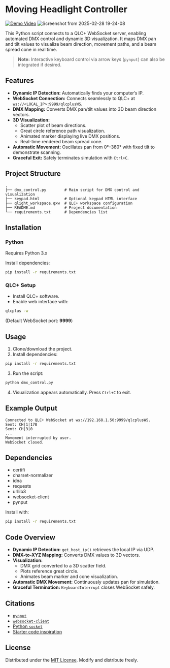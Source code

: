 # Moving Headlight Controller

[![Demo Video](https://img.youtube.com/vi/x1sY_NfgiZQ/0.jpg)](https://www.youtube.com/watch?v=x1sY_NfgiZQ&ab_channel=DanielSaravia)
![Screenshot from 2025-02-28 19-24-08](https://github.com/user-attachments/assets/6d032df1-543c-4455-8a6c-6cba59306d1d)

This Python script connects to a QLC+ WebSocket server, enabling automated DMX control and dynamic 3D visualization. It maps DMX pan and tilt values to visualize beam direction, movement paths, and a beam spread cone in real time.

> **Note:** Interactive keyboard control via arrow keys (`pynput`) can also be integrated if desired.

## Features
- **Dynamic IP Detection:** Automatically finds your computer’s IP.
- **WebSocket Connection:** Connects seamlessly to QLC+ at `ws://<LOCAL_IP>:9999/qlcplusWS`.
- **DMX Mapping:** Converts DMX pan/tilt values into 3D beam direction vectors.
- **3D Visualization:**
  - Scatter plot of beam directions.
  - Great circle reference path visualization.
  - Animated marker displaying live DMX positions.
  - Real-time rendered beam spread cone.
- **Automatic Movement:** Oscillates pan from 0°–360° with fixed tilt to demonstrate scanning.
- **Graceful Exit:** Safely terminates simulation with `Ctrl+C`.

## Project Structure
```
.
├── dmx_control.py        # Main script for DMX control and visualization
├── keypad.html           # Optional keypad HTML interface
├── qlight_workspace.qxw  # QLC+ workspace configuration
├── README.md             # Project documentation
└── requirements.txt      # Dependencies list
```

## Installation

### Python
Requires Python 3.x

Install dependencies:

```bash
pip install -r requirements.txt
```

### QLC+ Setup
- Install QLC+ software.
- Enable web interface with:

```bash
qlcplus -w
```

(Default WebSocket port: **9999**)

## Usage
1. Clone/download the project.
2. Install dependencies:

```bash
pip install -r requirements.txt
```

3. Run the script:

```bash
python dmx_control.py
```

4. Visualization appears automatically. Press `Ctrl+C` to exit.

## Example Output
```
Connected to QLC+ WebSocket at ws://192.168.1.50:9999/qlcplusWS.
Sent: CH|1|178
Sent: CH|3|0
...
Movement interrupted by user.
WebSocket closed.
```

## Dependencies
- certifi
- charset-normalizer
- idna
- requests
- urllib3
- websocket-client
- pynput

Install with:

```bash
pip install -r requirements.txt
```

## Code Overview
- **Dynamic IP Detection:** `get_host_ip()` retrieves the local IP via UDP.
- **DMX-to-XYZ Mapping:** Converts DMX values to 3D vectors.
- **Visualization:**
  - DMX grid converted to a 3D scatter field.
  - Plots reference great circle.
  - Animates beam marker and cone visualization.
- **Automatic DMX Movement:** Continuously updates pan for simulation.
- **Graceful Termination:** `KeyboardInterrupt` closes WebSocket safely.

## Citations
- [`pynput`](https://pypi.org/project/pynput/)
- [`websocket-client`](https://pypi.org/project/websocket-client/)
- [Python `socket`](https://docs.python.org/3/library/socket.html)
- [Starter code inspiration](https://chatgpt.com/share/67bb92eb-d380-8012-8681-535bc6395a02)

## License
Distributed under the [MIT License](LICENSE). Modify and distribute freely.
